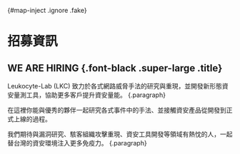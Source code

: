 {#map-inject .ignore .fake}

# 招募資訊

## WE ARE HIRING {.font-black .super-large .title}

Leukocyte-Lab (LKC) 致力於各式網路威脅手法的研究與重現，並開發新形態資安量測工具，協助更多客戶提升資安量能。
{.paragraph}

在這裡你能與優秀的夥伴一起研究各式事件中的手法、並接觸資安產品從開發到正式上線的過程。

我們期待與漏洞研究、駭客組織攻擊重現、資安工具開發等領域有熱忱的人，一起替台灣的資安環境注入更多免疫力。
{.paragraph}
